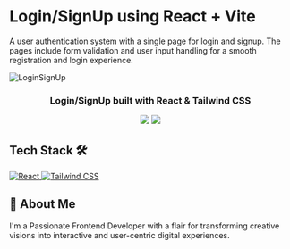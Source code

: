 # Login/SignUp using React + Vite
A user authentication system with a single page for login and signup. The pages include form validation and user input handling for a smooth registration and login experience.

![LoginSignUp](https://github.com/user-attachments/assets/4c1a63d6-8ebc-43b8-9ebc-4afc36dccef1)


<div align="center">
<h3>Login/SignUp built with React & Tailwind CSS</h5>
</div>

<p align="center">
    <img src="[https://img.shields.io/github/forks/kartikaysharma2004/surelysimpleart?style=for-the-badge]" />
  <a href="https://loginsignuphub.netlify.app/">
    <img src="https://img.shields.io/static/v1?label=&message=View%20Demo&style=for-the-badge&color=black&logo=vercel" />
  </a>
</p>


## Tech Stack 🛠️

<a href="https://react.dev/" target="_blank" rel="noreferrer">
    <img src="https://img.shields.io/badge/react-black.svg?style=for-the-badge&logo=react&logoColor=%2361DAFB&color=black" alt="React" />
  </a>
<a href="https://tailwindcss.com/" target="_blank" rel="noreferrer">
<img src="https://img.shields.io/badge/tailwindcss-%2338B2AC.svg?style=for-the-badge&logo=tailwind-css&logoColor=white" alt="Tailwind CSS" />
  </a>

## 🚀 About Me
I'm a Passionate Frontend Developer with a flair for transforming creative visions into interactive and user-centric digital experiences.
